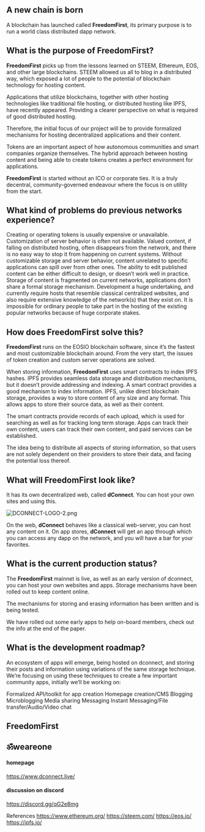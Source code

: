 ## A new chain is born

A blockchain has launched called **FreedomFirst**, its primary purpose is to run a world class distributed dapp network.

## What is the purpose of **FreedomFirst**?

**FreedomFirst** picks up from the lessons learned on STEEM, Ethereum, EOS, and other large blockchains. STEEM allowed us all to blog in a distributed way, which exposed a lot of people to the potential of blockchain technology for hosting content.

Applications that utilize blockchains, together with other hosting technologies like traditional file hosting, or distributed hosting like IPFS, have recently appeared. Providing a clearer perspective on what is required of good distributed hosting.

Therefore, the initial focus of our project will be to provide formalized mechanisms for hosting decentralized applications and their content.

Tokens are an important aspect of how autonomous communities and smart companies organize themselves. The hybrid approach between hosting content and being able to create tokens creates a perfect environment for applications.

**FreedomFirst** is started without an ICO or corporate ties. It is a truly decentral, community-governed endeavour where the focus is on utility from the start.

## What kind of problems do previous networks experience?

Creating or operating tokens is usually expensive or unavailable.
Customization of server behavior is often not available.
Valued content, if falling on distributed hosting,  often disappears from the  network, and there is no easy way to stop it from happening on current systems.
Without customizable storage and server behavior, content unrelated to specific applications can spill over from other ones.
The ability to edit published content can be either difficult to design, or doesn’t work well in  practice.
Storage of content is fragmented on current networks, applications don’t share a formal storage mechanism.
Development a huge undertaking, and currently require hosts that resemble classical centralized websites, and also require extensive knowledge of the network(s) that they exist on.
It is impossible for ordinary people to take part in the hosting of the existing popular networks because of huge corporate stakes.

## How does **FreedomFirst** solve this?

**FreedomFirst** runs on the EOSIO blockchain software, since it’s the fastest and most customizable blockchain around. From the very start, the issues of token creation and custom server operations are solved. 

When storing information, **FreedomFirst** uses smart contracts to index IPFS hashes. IPFS provides seamless data storage and distribution mechanisms, but it doesn’t provide addressing and indexing. A smart contract provides a good mechanism to index information. IPFS, unlike direct blockchain storage, provides a way to store content of any size and any format. This allows apps to store their source data, as well as their content.

The smart contracts provide records of each upload, which is used for searching as well as for tracking long term storage. Apps can track their own content, users can track their own content, and paid services can be established.

The idea being to distribute all aspects of storing information, so that users are not solely dependent on their providers to store their data, and facing the potential loss thereof.

## What will **FreedomFirst** look like?

It has its own decentralized web, called **dConnect**. You can host your own sites and  using this.

![DCONNECT-LOGO-2.png](https://cdn.steemitimages.com/DQmPCGd7UMMjJwxh1UbLxqTkvFzTBir4ddwnyBxQmuVJMrU/DCONNECT-LOGO-2.png)

On the web, **dConnect** behaves like a classical web-server, you can host any content on it.
On app stores, **dConnect** will get an app through which you can access any dapp on the network, and you will have a bar for your favorites.

## What is the current production status?

The **FreedomFirst** mainnet is live, as well as an early version of dconnect, you can host your own websites and apps. Storage mechanisms have been rolled out to keep content online.

The mechanisms for storing and erasing information has been written and is being tested. 

We have rolled out some early apps to help on-board members, check out the info at the end of the paper.

## What is the development roadmap?

An ecosystem of apps will emerge, being hosted on dconnect, and storing their posts and information using variations of the same storage technique. We’re focusing on using these techniques to create a few important community apps, initially we’ll be working on:

Formalized API/toolkit for app creation
Homepage creation/CMS
Blogging
Microblogging
Media sharing
Messaging
Instant Messaging/File transfer/Audio/Video chat

## **FreedomFirst**
## ॐweareone 

#### homepage
https://www.dconnect.live/

#### discussion on discord
https://discord.gg/qG2e8mg

References
https://www.ethereum.org/
https://steem.com/
https://eos.io/
https://ipfs.io/
